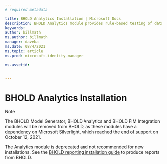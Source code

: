 ```yaml
---
# required metadata

title: BHOLD Analytics Installation | Microsoft Docs
description: BHOLD Analytics module provides rule-based testing of data access 
keywords:
author: billmath
ms.author: billmath
manager: daveba
ms.date: 08/4/2021
ms.topic: article
ms.prod: microsoft-identity-manager

ms.assetid:


---
```


# BHOLD Analytics Installation

> [!NOTE]
> The BHOLD Model Generator, BHOLD Analytics and BHOLD FIM Integration modules will be removed from BHOLD, as these modules have a dependency on Microsoft Silverlight, which reached the [end of support](https://support.microsoft.com/windows/silverlight-end-of-support-0a3be3c7-bead-e203-2dfd-74f0a64f1788) on October 12, 2021.

The Analytics module is deprecated and not recommended for new installations.  See the [BHOLD reporting installation guide](bhold-reporting-installation.md) to produce reports from BHOLD.
